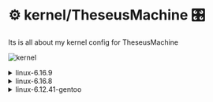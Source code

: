 # ⚙️ kernel/TheseusMachine 🎛

Its is all about my kernel config for TheseusMachine

![kernel](https://github.com/jKy0n/TheseusMachine-dotfiles/blob/9821aec107609a3507b27caebdbb3353ad6c18ab/Pictures/TheseusMachine-dotfiles-media/kernel_-_2025-09-27.png)

<details>
    <summary>linux-6.16.9</summary>
        <br>
            <br>
                🚧 soon 🚧
            </br>
        </br>
</details>

<details>
    <summary>linux-6.16.8</summary>
        <br>
            <br>
                My masterpiece, after a lot of study and help from AI, I finally achieved the ultimate and ideal configuration.
                Fully optimized for the TheseusMachine, powered by an AMD Ryzen 9 5950X, 64 GB of RAM, and an AMD Radeon RX 7800 XT.
                I still haven't managed to embed the amdgpu driver directly into the kernel; instead, I'm using it as a module.
                Modules were trimmed using modprobed-db.
            </br>
        </br>
</details>

<details>
    <summary>linux-6.12.41-gentoo</summary>
        <br>
            <br>
                Gentoo kernel builded by sys-kernel/gentoo-sources with sighly mods on .config, like low-latency preemptive mode, modprobed-db for modules.
            </br>
        </br>
</details>